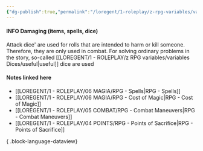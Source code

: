 ```yaml
---
{"dg-publish":true,"permalink":"/loregent/1-roleplay/z-rpg-variables/variables-dices/damaging/"}
---
```


#### INFO Damaging (items, spells, dice)

Attack dice' are used for rolls that are intended to harm or kill someone. Therefore, they are only used in combat. For solving ordinary problems in the story, so-called [[LOREGENT/1 - ROLEPLAY/z RPG variables/variables Dices/useful\|useful]] dice are used

#### Notes linked here

- [[LOREGENT/1 - ROLEPLAY/06 MAGIA/RPG - Spells\|RPG - Spells]]
- [[LOREGENT/1 - ROLEPLAY/06 MAGIA/RPG - Cost of Magic\|RPG - Cost of Magic]]
- [[LOREGENT/1 - ROLEPLAY/05 COMBAT/RPG - Combat Maneuvers\|RPG - Combat Maneuvers]]
- [[LOREGENT/1 - ROLEPLAY/04 POINTS/RPG - Points of Sacrifice\|RPG - Points of Sacrifice]]

{ .block-language-dataview}
